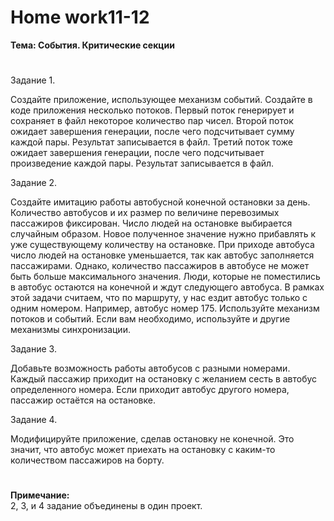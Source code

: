 # <b>Home work11-12

Тема: События. Критические секции</b><br>
#

Задание 1.<br>

Создайте приложение, использующее механизм событий. Создайте в коде приложения несколько потоков. Первый поток генерирует и сохраняет в файл некоторое количество пар чисел. Второй поток ожидает завершения генерации, после чего подсчитывает сумму каждой пары. Результат записывается в файл. Третий поток тоже ожидает завершения генерации, после чего подсчитывает произведение каждой пары. Результат записывается в файл.

Задание 2.<br>

Создайте имитацию работы автобусной конечной остановки за день. Количество автобусов и их размер по величине перевозимых пассажиров фиксирован. Число людей на остановке выбирается случайным образом. Новое полученное значение нужно прибавлять к уже существующему количеству на остановке. При приходе автобуса число людей на остановке уменьшается, так как автобус заполняется пассажирами. Однако, количество пассажиров в автобусе не может быть больше максимального значения. Люди, которые не поместились в автобус остаются на конечной и ждут следующего автобуса. В рамках этой задачи считаем, что по маршруту, у нас ездит автобус только с одним номером. Например, автобус номер 175. Используйте механизм потоков и событий. Если вам необходимо, используйте и другие механизмы синхронизации.

Задание 3.<br>

Добавьте возможность работы автобусов с разными номерами. Каждый пассажир приходит на остановку с желанием сесть в автобус определенного номера. Если приходит автобус другого номера, пассажир остаётся на остановке.

Задание 4.<br>

Модифицируйте приложение, сделав остановку не конечной. Это значит, что автобус может приехать на остановку с каким-то количеством пассажиров на борту.


# 


<b>Примечание:</b><br>
2, 3, и 4 задание объединены в один проект.
